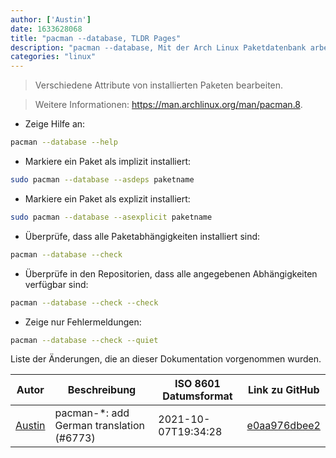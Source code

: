 ```yaml
---
author: ['Austin']
date: 1633628068
title: "pacman --database, TLDR Pages"
description: "pacman --database, Mit der Arch Linux Paketdatenbank arbeiten."
categories: "linux"
---
```

> Verschiedene Attribute von installierten Paketen bearbeiten.

> Weitere Informationen: <https://man.archlinux.org/man/pacman.8>.

- Zeige Hilfe an:

```bash
pacman --database --help
```

- Markiere ein Paket als implizit installiert:

```bash
sudo pacman --database --asdeps paketname
```

- Markiere ein Paket als explizit installiert:

```bash
sudo pacman --database --asexplicit paketname
```

- Überprüfe, dass alle Paketabhängigkeiten installiert sind:

```bash
pacman --database --check
```

- Überprüfe in den Repositorien, dass alle angegebenen Abhängigkeiten verfügbar sind:

```bash
pacman --database --check --check
```

- Zeige nur Fehlermeldungen:

```bash
pacman --database --check --quiet
```
Liste der Änderungen, die an dieser Dokumentation vorgenommen wurden.


Autor | Beschreibung | ISO 8601 Datumsformat | Link zu GitHub
------|-----|-----|-----
[Austin](mailto:Hoi15A@users.noreply.github.com) | pacman-*: add German translation (#6773) | 2021-10-07T19:34:28 | [e0aa976dbee2](https://github.com/tldr-pages/tldr/commit/e0aa976dbee24f9c101cfb787dca043b0fadbefc)

